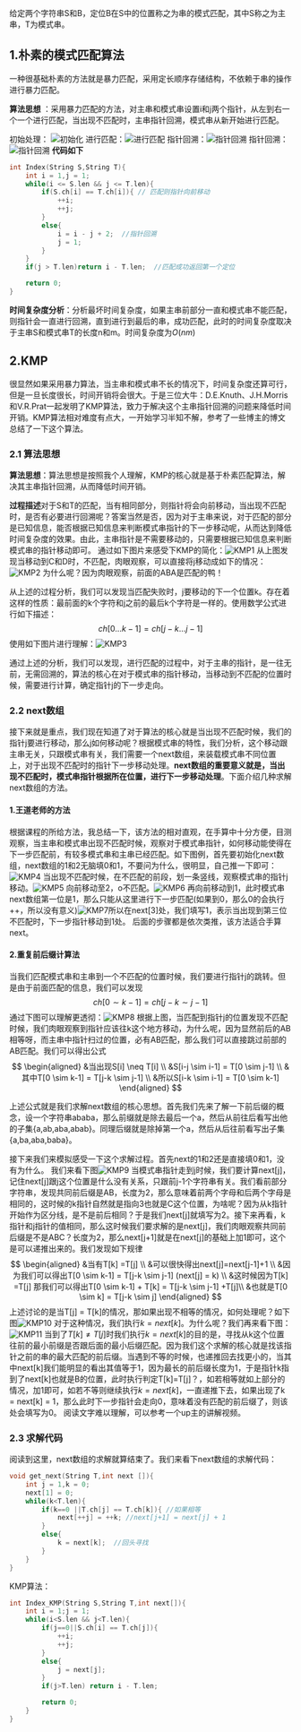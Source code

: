 给定两个字符串S和B，定位B在S中的位置称之为串的模式匹配，其中S称之为主串，T为模式串。
## 1.朴素的模式匹配算法
一种很基础朴素的方法就是暴力匹配，采用定长顺序存储结构，不依赖于串的操作进行暴力匹配。

**算法思想** ：采用暴力匹配的方法，对主串和模式串设置i和j两个指针，从左到右一个一个进行匹配，当出现不匹配时，主串指针回溯，模式串从新开始进行匹配。

初始处理：  ![初始化](https://rachelnotebook.oss-cn-shenzhen.aliyuncs.com/docs/Foundation/imgs/%E6%95%B0%E6%8D%AE%E7%BB%93%E6%9E%84/%E7%AE%97%E6%B3%95/%E7%AE%97%E6%B3%95%E9%83%A8%E5%88%86/%E5%AD%97%E7%AC%A6%E4%B8%B2%E6%9C%B4%E7%B4%A01.png)
进行匹配：![进行匹配](https://rachelnotebook.oss-cn-shenzhen.aliyuncs.com/docs/Foundation/imgs/%E6%95%B0%E6%8D%AE%E7%BB%93%E6%9E%84/%E7%AE%97%E6%B3%95/%E7%AE%97%E6%B3%95%E9%83%A8%E5%88%86/%E5%AD%97%E7%AC%A6%E4%B8%B2%E6%9C%B4%E7%B4%A02.png)
指针回溯：![指针回溯](https://rachelnotebook.oss-cn-shenzhen.aliyuncs.com/docs/Foundation/imgs/%E6%95%B0%E6%8D%AE%E7%BB%93%E6%9E%84/%E7%AE%97%E6%B3%95/%E7%AE%97%E6%B3%95%E9%83%A8%E5%88%86/%E5%AD%97%E7%AC%A6%E4%B8%B2%E6%9C%B4%E7%B4%A03.png)
指针回溯：![指针回溯](https://rachelnotebook.oss-cn-shenzhen.aliyuncs.com/docs/Foundation/imgs/%E6%95%B0%E6%8D%AE%E7%BB%93%E6%9E%84/%E7%AE%97%E6%B3%95/%E7%AE%97%E6%B3%95%E9%83%A8%E5%88%86/%E5%AD%97%E7%AC%A6%E4%B8%B2%E6%9C%B4%E7%B4%A04.png)
**代码如下**
```C++
int Index(String S,String T){
	int i = 1,j = 1;
	while(i <= S.len && j <= T.len){
		if(S.ch[i] == T.ch[i]){ // 匹配则指针向前移动
			++i;
			++j;
		}
		else{
			i = i - j + 2;  //指针回溯
			j = 1;
		}
	}
	if(j > T.len)return i - T.len;  //匹配成功返回第一个定位

	return 0;
}
```

**时间复杂度分析**：分析最坏时间复杂度，如果主串前部分一直和模式串不能匹配，则指针会一直进行回溯，直到进行到最后的串，成功匹配，此时的时间复杂度取决于主串S和模式串T的长度n和m。时间复杂度为$O(nm)$

## 2.KMP
很显然如果采用暴力算法，当主串和模式串不长的情况下，时间复杂度还算可行，但是一旦长度很长，时间开销将会很大。于是三位大牛：D.E.Knuth、J.H.Morris和V.R.Prat一起发明了KMP算法，致力于解决这个主串指针回溯的问题来降低时间开销。KMP算法相对难度有点大，一开始学习半知不解，参考了一些博主的博文总结了一下这个算法。

### 2.1 算法思想
**算法思想**：算法思想是按照我个人理解，KMP的核心就是基于朴素匹配算法，解决其主串指针回溯，从而降低时间开销。

**过程描述**对于S和T的匹配，当有相同部分，则指针将会向前移动，当出现不匹配时，是否有必要进行回溯呢？答案当然是否，因为对于主串来说，对于匹配的部分是已知信息，能否根据已知信息来判断模式串指针的下一步移动呢，从而达到降低时间复杂度的效果。由此，主串指针是不需要移动的，只需要根据已知信息来判断模式串的指针移动即可。
通过如下图片来感受下KMP的简化：![KMP1](https://rachelnotebook.oss-cn-shenzhen.aliyuncs.com/docs/Foundation/imgs/%E6%95%B0%E6%8D%AE%E7%BB%93%E6%9E%84/%E7%AE%97%E6%B3%95/%E7%AE%97%E6%B3%95%E9%83%A8%E5%88%86/KMP1.png)
从上图发现当移动到C和D时，不匹配，肉眼观察，可以直接将j移动成如下的情况：![KMP2](https://rachelnotebook.oss-cn-shenzhen.aliyuncs.com/docs/Foundation/imgs/%E6%95%B0%E6%8D%AE%E7%BB%93%E6%9E%84/%E7%AE%97%E6%B3%95/%E7%AE%97%E6%B3%95%E9%83%A8%E5%88%86/KMP2.png)
为什么呢？因为肉眼观察，前面的ABA是匹配的鸭！

从上述的过程分析，我们可以发现当匹配失败时，j要移动的下一个位置k。存在着这样的性质：最前面的k个字符和j之前的最后k个字符是一样的。使用数学公式进行如下描述：
$$
	ch[0...k-1] = ch[j-k...j-1] 
$$
使用如下图片进行理解：![KMP3](https://rachelnotebook.oss-cn-shenzhen.aliyuncs.com/docs/Foundation/imgs/%E6%95%B0%E6%8D%AE%E7%BB%93%E6%9E%84/%E7%AE%97%E6%B3%95/%E7%AE%97%E6%B3%95%E9%83%A8%E5%88%86/KMP3.png)

通过上述的分析，我们可以发现，进行匹配的过程中，对于主串的指针，是一往无前，无需回溯的，算法的核心在对于模式串的指针移动，当移动到不匹配的位置时候，需要进行计算，确定指针j的下一步走向。

### 2.2 next数组
接下来就是重点，我们现在知道了对于算法的核心就是当出现不匹配时候，我们的指针j要进行移动，那么j如何移动呢？根据模式串的特性，我们分析，这个移动跟主串无关，只跟模式串有关，我们需要一个next数组，来装载模式串不同位置上，对于出现不匹配时的指针下一步移动处理。**next数组的重要意义就是，当出现不匹配时，模式串指针根据所在位置，进行下一步移动处理**。下面介绍几种求解next数组的方法。

#### 1.王道老师的方法
根据课程的所给方法，我总结一下，该方法的相对直观，在手算中十分方便，目测观察，当主串和模式串出现不匹配时候，观察对于模式串指针，如何移动能使得在下一步匹配前，有较多模式串和主串已经匹配。如下图例，首先要初始化next数组，next数组的1和2无脑填0和1，不要问为什么，很明显，自己推一下即可：
![KMP4](https://rachelnotebook.oss-cn-shenzhen.aliyuncs.com/docs/Foundation/imgs/%E6%95%B0%E6%8D%AE%E7%BB%93%E6%9E%84/%E7%AE%97%E6%B3%95/%E7%AE%97%E6%B3%95%E9%83%A8%E5%88%86/KMP4.png)
当出现不匹配时候，在不匹配的前段，划一条竖线，观察模式串的指针j移动。![KMP5](https://rachelnotebook.oss-cn-shenzhen.aliyuncs.com/docs/Foundation/imgs/%E6%95%B0%E6%8D%AE%E7%BB%93%E6%9E%84/%E7%AE%97%E6%B3%95/%E7%AE%97%E6%B3%95%E9%83%A8%E5%88%86/KMP5.png)
向前移动至2，o不匹配。![KMP6](https://rachelnotebook.oss-cn-shenzhen.aliyuncs.com/docs/Foundation/imgs/%E6%95%B0%E6%8D%AE%E7%BB%93%E6%9E%84/%E7%AE%97%E6%B3%95/%E7%AE%97%E6%B3%95%E9%83%A8%E5%88%86/KMP6.png)
再向前移动到1，此时模式串next数组第一位是1，那么只能从这里进行下一步匹配(如果到0，那么0的会执行++，所以没有意义)![KMP7](https://rachelnotebook.oss-cn-shenzhen.aliyuncs.com/docs/Foundation/imgs/%E6%95%B0%E6%8D%AE%E7%BB%93%E6%9E%84/%E7%AE%97%E6%B3%95/%E7%AE%97%E6%B3%95%E9%83%A8%E5%88%86/KMP7.png)所以在next[3]处，我们填写1，表示当出现到第三位不匹配时，下一步指针移动到1处。
后面的步骤都是依次类推，该方法适合手算next。

#### 2.重复前后缀计算法
当我们匹配模式串和主串到一个不匹配的位置时候，我们要进行指针j的跳转。但是由于前面匹配的信息，我们可以发现$$
	ch[0 \sim k-1] = ch[j-k \sim j-1] 
$$
通过下图可以理解更透彻：![KMP8](https://rachelnotebook.oss-cn-shenzhen.aliyuncs.com/docs/Foundation/imgs/%E6%95%B0%E6%8D%AE%E7%BB%93%E6%9E%84/%E7%AE%97%E6%B3%95/%E7%AE%97%E6%B3%95%E9%83%A8%E5%88%86/KMP8.png)
根据上图，当匹配到指针j的位置发现不匹配时候，我们肉眼观察到指针应该往k这个地方移动，为什么呢，因为显然前后的AB相等呀，而主串中指针扫过的位置，必有AB匹配，那么我们可以直接跳过前部的AB匹配。我们可以得出公式
$$
\begin{aligned}
	&当出现S[i] \neq T[i] \\
	&S[i-j \sim i-1] = T[0 \sim j-1] \\
	&其中T[0 \sim k-1] =  T[j-k \sim j-1] \\
	&所以S[i-k \sim i-1] = T[0 \sim k-1]
\end{aligned}
$$

上述公式就是我们求解next数组的核心思想。首先我们先来了解一下前后缀的概念，设一个字符串ababa，那么前缀就是除去最后一个a，然后从前往后看写出他的子集{a,ab,aba,abab}。同理后缀就是除掉第一个a，然后从后往前看写出子集{a,ba,aba,baba}。

接下来我们来模拟感受一下这个求解过程。首先next的1和2还是直接填0和1，没有为什么。
我们来看下图![KMP9](https://rachelnotebook.oss-cn-shenzhen.aliyuncs.com/docs/Foundation/imgs/%E6%95%B0%E6%8D%AE%E7%BB%93%E6%9E%84/%E7%AE%97%E6%B3%95/%E7%AE%97%E6%B3%95%E9%83%A8%E5%88%86/KMP9.png)
当模式串指针走到j时候，我们要计算next[j]，记住next[j]跟j这个位置是什么没有关系，只跟前j-1个字符串有关。我们看前部分字符串，发现共同前后缀是AB，长度为2，那么意味着前两个字母和后两个字母是相同的，这时候的k指针自然就是指向3也就是C这个位置，为啥呢？因为从k指针开始作为区分线，是不是前后相同？于是我们next[j]就填写为2。接下来再看，k指针和j指针的值相同，那么这时候我们要求解的是next[j]，我们肉眼观察共同前后缀是不是ABC？长度为2，那么next[j+1]就是在next[j]的基础上加1即可，这个是可以递推出来的。我们发现如下规律
$$
\begin{aligned}
&当有T[k] =T[j] \\
&可以很快得出next[j]=next[j-1]+1 \\
&因为我们可以得出T[0 \sim k-1] = T[j-k \sim j-1]  (next[j] = k) \\
&这时候因为T[k] =T[j] 那我们可以得出T[0 \sim k-1] + T[k] = T[j-k \sim j-1] +T[j]\\
&也就是T[0 \sim k] = T[j-k \sim j]
\end{aligned}
$$
上述讨论的是当T[j] = T[k]的情况，那如果出现不相等的情况，如何处理呢？如下图![KMP10](https://rachelnotebook.oss-cn-shenzhen.aliyuncs.com/docs/Foundation/imgs/%E6%95%B0%E6%8D%AE%E7%BB%93%E6%9E%84/%E7%AE%97%E6%B3%95/%E7%AE%97%E6%B3%95%E9%83%A8%E5%88%86/KMP10.png)
对于这种情况，我们执行$k=next[k]$。为什么呢？我们再来看下图：![KMP11](https://rachelnotebook.oss-cn-shenzhen.aliyuncs.com/docs/Foundation/imgs/%E6%95%B0%E6%8D%AE%E7%BB%93%E6%9E%84/%E7%AE%97%E6%B3%95/%E7%AE%97%E6%B3%95%E9%83%A8%E5%88%86/KMP11.png)
当到了$T[k]\neq T[j]$时我们执行$k=next[k]$的目的是，寻找从k这个位置往前的最小前缀是否跟后面的最小后缀匹配。因为我们这个求解的核心就是找该指针之前的串的最大匹配的前后缀。当遇到不等的时候，也递推回去找更小的，当其中next[k]我们能明显的看出其值等于1，因为最长的前后缀长度为1，于是指针k指到了next[k]也就是B的位置，此时执行判定T[k]=T[j]？，如若相等就如上部分的情况，加1即可，如若不等则继续执行$k=next[k]$，一直递推下去，如果出现了k = next[k] = 1，那么此时下一步指针会走向0，意味着没有匹配的前后缀了，则该处会填写为0。
阅读文字难以理解，可以参考一个up主的讲解视频。

### 2.3 求解代码
阅读到这里，next数组的求解就算结束了。我们来看下next数组的求解代码：
```C++
void get_next(String T,int next []){
	int j = 1,k = 0;
	next[1] = 0;
	while(k<T.len){
		if(k==0 ||T.ch[j] == T.ch[k]){ //如果相等
			next[++j] = ++k; //next[j+1] = next[j] + 1
		}
		else{
			k = next[k];  //回头寻找
		}
	}
}
```

KMP算法：
```C++
int Index_KMP(String S,String T,int next[]){
	int i = 1;j = 1;
	while(i<S.len && j<T.len){
		if(j==0||S.ch[i] == T.ch[j]){
			++i;
			++j;
		}
		else{
			j = next[j];
		}
		if(j>T.len) return i - T.len;

		return 0;
	}
}
```